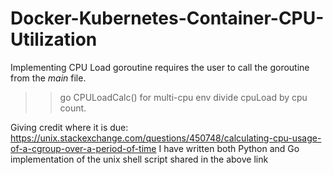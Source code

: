 # Docker-Kubernetes-Container-CPU-Utilization

Implementing CPU Load goroutine requires the user to call the goroutine from the _main_ file.
>> go CPULoadCalc()
>> for multi-cpu env divide cpuLoad by cpu count.

Giving credit where it is due:
https://unix.stackexchange.com/questions/450748/calculating-cpu-usage-of-a-cgroup-over-a-period-of-time
I have written both Python and Go implementation of the unix shell script shared in the above link
